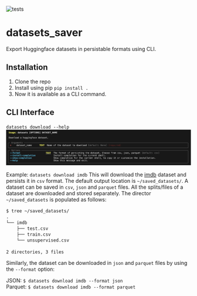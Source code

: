![tests](https://github.com/xssChauhan/datasets_saver/actions/workflows/python-app.yml/badge.svg)
# datasets_saver
Export Huggingface datasets in persistable formats using CLI.

## Installation

1. Clone the repo
2. Install using pip `pip install .`
3. Now it is available as a CLI command.


## CLI Interface

`datasets download --help`
![cli help](images/cli.png)

Example: 
`datasets download imdb` 
This will download the [imdb](https://huggingface.co/datasets/imdb) dataset and persists it in `csv` format.
The default output location is `~/saved_datasets/`.
A dataset can be saved in `csv`, `json` and `parquet` files.
All the splits/files of a dataset are downloaded and stored separately.
The director `~/saved_datasets` is populated as follows:
```shell
$ tree ~/saved_datasets/
.
└── imdb
    ├── test.csv
    ├── train.csv
    └── unsupervised.csv

2 directories, 3 files
```

Similarly, the dataset can be downloaded in `json` and `parquet` files by using the `--format` option:

JSON: `$ datasets download imdb --format json` <br>
Parquet: `$ datasets download imdb --format parquet`
